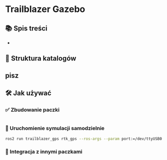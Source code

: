 # Trailblazer Gazebo

## 📚 Spis treści

- 

## 📁 Struktura katalogów


## pisz
## 🛠️ Jak używać
### ✅ Zbudowanie paczki
```bash

```
### 🚀 Uruchomienie symulacji samodzielnie
```bash
ros2 run trailblazer_gps rtk_gps --ros-args --param port:=/dev/ttyUSB0
```

### 🧩 Integracja z innymi paczkami
```python

```